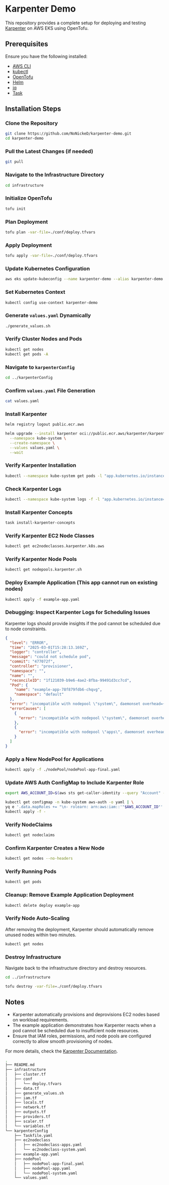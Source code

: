 # Karpenter Demo

This repository provides a complete setup for deploying and testing [Karpenter](https://karpenter.sh/) on AWS EKS using OpenTofu.

## Prerequisites

Ensure you have the following installed:

- [AWS CLI](https://aws.amazon.com/cli/)
- [kubectl](https://kubernetes.io/docs/tasks/tools/install-kubectl/)
- [OpenTofu](https://opentofu.org/)
- [Helm](https://helm.sh/)
- [jq](https://stedolan.github.io/jq/)
- [Task](https://taskfile.dev/)

## Installation Steps

### Clone the Repository

```sh
git clone https://github.com/NoNickeD/karpenter-demo.git
cd karpenter-demo
```

### Pull the Latest Changes (if needed)

```sh
git pull
```

### Navigate to the Infrastructure Directory

```sh
cd infrastructure
```

### Initialize OpenTofu

```sh
tofu init
```

### Plan Deployment

```sh
tofu plan -var-file=./conf/deploy.tfvars
```

### Apply Deployment

```sh
tofu apply -var-file=./conf/deploy.tfvars
```

### Update Kubernetes Configuration

```sh
aws eks update-kubeconfig --name karpenter-demo --alias karpenter-demo --region eu-central-1 --profile sandbox
```

### Set Kubernetes Context

```sh
kubectl config use-context karpenter-demo
```

### Generate `values.yaml` Dynamically

```sh
./generate_values.sh
```

### Verify Cluster Nodes and Pods

```sh
kubectl get nodes
kubectl get pods -A
```

### Navigate to `karpenterConfig`

```sh
cd ../karpenterConfig
```

### Confirm `values.yaml` File Generation

```sh
cat values.yaml
```

### Install Karpenter

```sh
helm registry logout public.ecr.aws

helm upgrade --install karpenter oci://public.ecr.aws/karpenter/karpenter \
  --namespace kube-system \
  --create-namespace \
  --values values.yaml \
  --wait
```

### Verify Karpenter Installation

```sh
kubectl --namespace kube-system get pods -l "app.kubernetes.io/instance=karpenter"
```

### Check Karpenter Logs

```sh
kubectl --namespace kube-system logs -f -l "app.kubernetes.io/instance=karpenter"
```

### Install Karpenter Concepts

```sh
task install-karpenter-concepts
```

### Verify Karpenter EC2 Node Classes

```sh
kubectl get ec2nodeclasses.karpenter.k8s.aws
```

### Verify Karpenter Node Pools

```sh
kubectl get nodepools.karpenter.sh
```

### Deploy Example Application (This app cannot run on existing nodes)

```sh
kubectl apply -f example-app.yaml
```

### Debugging: Inspect Karpenter Logs for Scheduling Issues

Karpenter logs should provide insights if the pod cannot be scheduled due to node constraints.

```json
{
  "level": "ERROR",
  "time": "2025-03-01T15:28:13.169Z",
  "logger": "controller",
  "message": "could not schedule pod",
  "commit": "477072f",
  "controller": "provisioner",
  "namespace": "",
  "name": "",
  "reconcileID": "1f121039-b9e6-4ae2-8fba-99491d3cc7cd",
  "Pod": {
    "name": "example-app-78f879fdb6-chqvg",
    "namespace": "default"
  },
  "error": "incompatible with nodepool \"system\", daemonset overhead={\"cpu\":\"180m\",\"memory\":\"120Mi\",\"pods\":\"3\"}, did not tolerate node-type=system:NoSchedule; incompatible with nodepool \"apps\", daemonset overhead={\"cpu\":\"180m\",\"memory\":\"120Mi\",\"pods\":\"3\"}, incompatible requirements, key node.kubernetes.io/instance-type, node.kubernetes.io/instance-type In [c5.4xlarge m5.4xlarge r5.2xlarge] not in node.kubernetes.io/instance-type In [t3.large]",
  "errorCauses": [
    {
      "error": "incompatible with nodepool \"system\", daemonset overhead={\"cpu\":\"180m\",\"memory\":\"120Mi\",\"pods\":\"3\"}, did not tolerate node-type=system:NoSchedule"
    },
    {
      "error": "incompatible with nodepool \"apps\", daemonset overhead={\"cpu\":\"180m\",\"memory\":\"120Mi\",\"pods\":\"3\"}, incompatible requirements, key node.kubernetes.io/instance-type, node.kubernetes.io/instance-type In [c5.4xlarge m5.4xlarge r5.2xlarge] not in node.kubernetes.io/instance-type In [t3.large]"
    }
  ]
}
```

### Apply a New NodePool for Applications

```sh
kubectl apply -f ./nodePool/nodePool-app-final.yaml
```

### Update AWS Auth ConfigMap to Include Karpenter Role

```sh
export AWS_ACCOUNT_ID=$(aws sts get-caller-identity --query "Account" --output text --region eu-central-1 --profile sandbox)

kubectl get configmap -n kube-system aws-auth -o yaml | \
yq e '.data.mapRoles += "\n- rolearn: arn:aws:iam::'"$AWS_ACCOUNT_ID"':role/KarpenterNodeRole-karpenter-demo\n  username: system:node:{{EC2PrivateDNSName}}\n  groups:\n    - system:bootstrappers\n    - system:nodes"' - | \
kubectl apply -f -
```

### Verify NodeClaims

```sh
kubectl get nodeclaims
```

### Confirm Karpenter Creates a New Node

```sh
kubectl get nodes --no-headers
```

### Verify Running Pods

```sh
kubectl get pods
```

### Cleanup: Remove Example Application Deployment

```sh
kubectl delete deploy example-app
```

### Verify Node Auto-Scaling

After removing the deployment, Karpenter should automatically remove unused nodes within two minutes.

```sh
kubectl get nodes
```

### Destroy Infrastructure

Navigate back to the infrastructure directory and destroy resources.

```sh
cd ../infrastructure

tofu destroy -var-file=./conf/deploy.tfvars
```

## Notes

- Karpenter automatically provisions and deprovisions EC2 nodes based on workload requirements.
- The example application demonstrates how Karpenter reacts when a pod cannot be scheduled due to insufficient node resources.
- Ensure that IAM roles, permissions, and node pools are configured correctly to allow smooth provisioning of nodes.

For more details, check the [Karpenter Documentation](https://karpenter.sh/).

```sh
.
├── README.md
├── infrastructure
│   ├── cluster.tf
│   ├── conf
│   │   └── deploy.tfvars
│   ├── data.tf
│   ├── generate_values.sh
│   ├── iam.tf
│   ├── locals.tf
│   ├── network.tf
│   ├── outputs.tf
│   ├── providers.tf
│   ├── scaler.tf
│   └── variables.tf
└── karpenterConfig
    ├── Taskfile.yaml
    ├── ec2nodeclass
    │   ├── ec2nodeclass-apps.yaml
    │   └── ec2nodeclass-system.yaml
    ├── example-app.yaml
    ├── nodePool
    │   ├── nodePool-app-final.yaml
    │   ├── nodePool-app.yaml
    │   └── nodePool-system.yaml
    └── values.yaml
```
